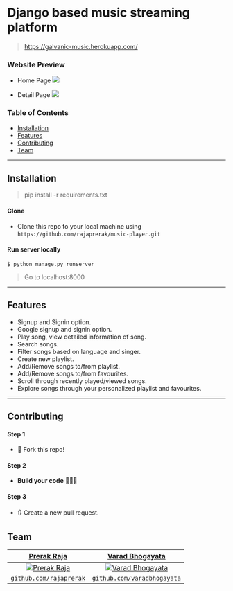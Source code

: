 # Django based music streaming platform
>https://galvanic-music.herokuapp.com/

### Website Preview
* Home Page
![](website_image/Home.png)

* Detail Page
![](website_image/Detail.png)

### Table of Contents 

- [Installation](#installation)
- [Features](#features)
- [Contributing](#contributing)
- [Team](#team)

---

## Installation

>pip install -r requirements.txt

#### Clone

- Clone this repo to your local machine using `https://github.com/rajaprerak/music-player.git`

#### Run server locally

```shell
$ python manage.py runserver
```
> Go to localhost:8000

---

## Features
* Signup and Signin option.
* Google signup and signin option.
* Play song, view detailed information of song.
* Search songs.
* Filter songs based on language and singer.
* Create new playlist.
* Add/Remove songs to/from playlist.
* Add/Remove songs to/from favourites.
* Scroll through recently played/viewed songs.
* Explore songs through your personalized playlist and favourites.


---

## Contributing


#### Step 1

- 🍴 Fork this repo!


#### Step 2

- **Build your code** 🔨🔨🔨

#### Step 3

- 🔃 Create a new pull request.



## Team

| <a href="https://rajaprerak.github.io" target="_blank">**Prerak Raja**</a> | <a href="https://varadbhogayata.github.io" target="_blank">**Varad Bhogayata**</a> | 
| :---: |:---:|
| [![Prerak Raja](https://github.com/rajaprerak.png?size=100)](https://rajaprerak.github.io)    | [![Varad Bhogayata](https://github.com/varadbhogayata.png?size=100)](https://varadbhogayata.github.io) ||
| <a href="https://github.com/rajaprerak" target="_blank">`github.com/rajaprerak`</a> | <a href="https://github.com/varadbhogayata" target="_blank">`github.com/varadbhogayata`</a> 

